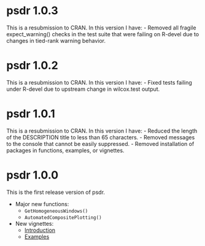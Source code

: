 # psdr 1.0.3

This is a resubmission to CRAN. In this version I have:
    - Removed all fragile expect_warning() checks in the test suite that were failing on R-devel due to changes in tied-rank warning behavior.

# psdr 1.0.2

This is a resubmission to CRAN. In this version I have:
    - Fixed tests failing under R-devel due to upstream change in wilcox.test output.

# psdr 1.0.1

This is a resubmission to CRAN. In this version I have:
    - Reduced the length of the DESCRIPTION title to less than 65 characters.
    - Removed messages to the console that cannot be easily suppressed.
    - Removed installation of packages in functions, examples, or vignettes.

# psdr 1.0.0

This is the first release version of psdr.

- Major new functions:
    - `GetHomogeneousWindows()`
    - `AutomatedCompositePlotting()`
- New vignettes:
    - [Introduction](https://yhhc2.github.io/psdr/articles/Introduction.html)
    - [Examples](https://yhhc2.github.io/psdr/articles/Examples.html)
